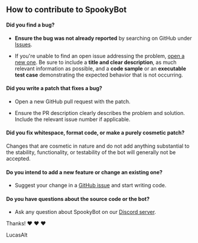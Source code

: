 ## How to contribute to SpookyBot

#### **Did you find a bug?**

* **Ensure the bug was not already reported** by searching on GitHub under [Issues](https://github.com/LucasCtrl/spookyBot/issues).

* If you're unable to find an open issue addressing the problem, [open a new one](https://github.com/LucasCtrl/spookyBot/issues/new). Be sure to include a **title and clear description**, as much relevant information as possible, and a **code sample** or an **executable test case** demonstrating the expected behavior that is not occurring.

#### **Did you write a patch that fixes a bug?**

* Open a new GitHub pull request with the patch.

* Ensure the PR description clearly describes the problem and solution. Include the relevant issue number if applicable.

#### **Did you fix whitespace, format code, or make a purely cosmetic patch?**

Changes that are cosmetic in nature and do not add anything substantial to the stability, functionality, or testability of the bot will generally not be accepted.

#### **Do you intend to add a new feature or change an existing one?**

* Suggest your change in a [GitHub issue](https://github.com/LucasCtrl/spookyBot/issues) and start writing code.

#### **Do you have questions about the source code or the bot?**

* Ask any question about SpookyBot on our [Discord server](https://discord.gg/nEDcagb).


Thanks! :heart: :heart: :heart:

LucasAlt
